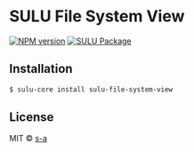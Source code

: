 # SULU File System View
[![NPM version][npm-image]][npm-url]
[![SULU Package][sulu-package-image]][sulu-package-url]  
 
## Installation

```sh
$ sulu-core install sulu-file-system-view
```

## License

MIT © [s-a](https://github.com/s-a)


[npm-image]: https://badge.fury.io/js/sulu-file-system-view.svg
[npm-url]: https://npmjs.org/package/sulu-file-system-view
[sulu-package-url]: https://github.com/sulu-one/sulu
[sulu-package-image]: https://img.shields.io/badge/SULU-package-orange.svg
[sulu-home-url]: https://github.com/sulu-one/sulu/
